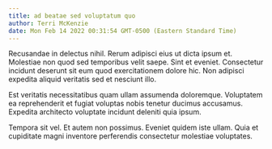 ```yaml
---
title: ad beatae sed voluptatum quo
author: Terri McKenzie
date: Mon Feb 14 2022 00:31:54 GMT-0500 (Eastern Standard Time)
---
```

Recusandae in delectus nihil. Rerum adipisci eius ut dicta ipsum et. Molestiae non quod sed temporibus velit saepe. Sint et eveniet. Consectetur incidunt deserunt sit eum quod exercitationem dolore hic. Non adipisci expedita aliquid veritatis sed et nesciunt illo.

 Est veritatis necessitatibus quam ullam assumenda doloremque. Voluptatem ea reprehenderit et fugiat voluptas nobis tenetur ducimus accusamus. Expedita architecto voluptate incidunt deleniti quia ipsum.

 Tempora sit vel. Et autem non possimus. Eveniet quidem iste ullam. Quia et cupiditate magni inventore perferendis consectetur molestiae voluptates.